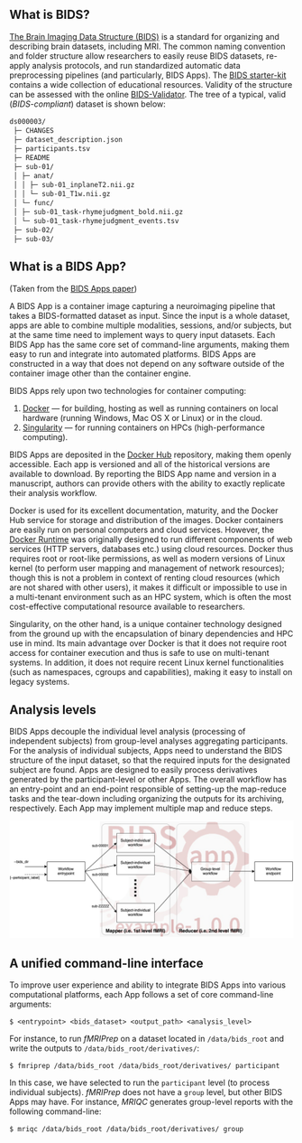 
## What is BIDS?

[The Brain Imaging Data Structure (BIDS)][bids] is a standard for organizing and describing
brain datasets, including MRI.
The common naming convention and folder structure allow researchers to easily reuse BIDS datasets, re-apply analysis protocols, and run standardized automatic data preprocessing pipelines (and particularly, BIDS Apps).
The [BIDS starter-kit](https://github.com/bids-standard/bids-starter-kit) contains a wide collection of educational resources.
Validity of the structure can be assessed with the online [BIDS-Validator](https://bids-standard.github.io/bidsvalidator/).
The tree of a typical, valid (*BIDS-compliant*) dataset is shown below:

```
ds000003/
 ├─ CHANGES
 ├─ dataset_description.json
 ├─ participants.tsv
 ├─ README
 ├─ sub-01/
 │ ├─ anat/
 │ │ ├─ sub-01_inplaneT2.nii.gz
 │ │ └─ sub-01_T1w.nii.gz
 │ └─ func/
 │ ├─ sub-01_task-rhymejudgment_bold.nii.gz
 │ └─ sub-01_task-rhymejudgment_events.tsv
 ├─ sub-02/
 ├─ sub-03/
```

## What is a BIDS App?

(Taken from the [BIDS Apps paper][bidsapps_paper])

A BIDS App is a container image capturing a neuroimaging pipeline that takes a BIDS-formatted dataset as input.
Since the input is a whole dataset, apps are able to combine multiple modalities, sessions, and/or subjects, but at the same time need to implement ways to query input datasets.
Each BIDS App has the same core set of command-line arguments, making them easy to run and integrate into automated platforms.
BIDS Apps are constructed in a way that does not depend on any software outside of the container image other than the container engine.

BIDS Apps rely upon two technologies for container computing:

1. [Docker] — for building, hosting as well as running containers on local hardware (running Windows, Mac OS X or Linux) or in the cloud.
1. [Singularity] — for running containers on HPCs (high-performance computing).

BIDS Apps are deposited in the [Docker Hub] repository, making them openly accessible. Each app is versioned and all of the historical versions are available to download. By reporting the BIDS App name and version in a manuscript, authors can provide others with the ability to exactly replicate their analysis workflow.

Docker is used for its excellent documentation, maturity, and the Docker Hub service for storage and distribution of the images.
Docker containers are easily run on personal computers and cloud services.
However, the [Docker Runtime] was originally designed to run different components of web services (HTTP servers, databases etc.) using cloud resources.
Docker thus requires root or root-like permissions, as well as modern versions of Linux kernel (to perform user mapping and management of network resources); though this is not a problem in context of renting cloud resources (which are not shared with other users), it makes it difficult or impossible to use in a multi-tenant environment such as an HPC system, which is often the most cost-effective computational resource available to researchers.

Singularity, on the other hand, is a unique container technology designed from the ground up with the encapsulation of binary dependencies and HPC use in mind.
Its main advantage over Docker is that it does not require root access for container execution and thus is safe to use on multi-tenant systems.
In addition, it does not require recent Linux kernel functionalities (such as namespaces, cgroups and capabilities), making it easy to install on legacy systems.

## Analysis levels
BIDS Apps decouple the individual level analysis (processing of independent subjects) from group-level analyses aggregating participants.
For the analysis of individual subjects, Apps need to understand the BIDS structure of the input dataset, so that the required inputs for the designated subject are found.
Apps are designed to easily process derivatives generated by the participant-level or other Apps.
The overall workflow has an entry-point and an end-point responsible of setting-up the map-reduce tasks and the tear-down including organizing the outputs for its archiving, respectively.
Each App may implement multiple map and reduce steps.

![Apps](../assets/journal.pcbi.1005209.g002.png)

## A unified command-line interface

To improve user experience and ability to integrate BIDS Apps into various computational platforms, each App follows a set of core command-line arguments:

``` Shell
$ <entrypoint> <bids_dataset> <output_path> <analysis_level>
```

For instance, to run *fMRIPrep* on a dataset located in `/data/bids_root` and write the outputs to `/data/bids_root/derivatives/`:

``` Shell
$ fmriprep /data/bids_root /data/bids_root/derivatives/ participant
```

In this case, we have selected to run the `participant` level (to process individual subjects).
*fMRIPrep* does not have a `group` level, but other BIDS Apps may have.
For instance, *MRIQC* generates group-level reports with the following command-line:

``` Shell
$ mriqc /data/bids_root /data/bids_root/derivatives/ group
```

[bids]: https://bids.neuroimaging.io/
[bidsapps_paper]: https://doi.org/10.1371/journal.pcbi.1005209
[Singularity]: https://sylabs.io/singularity/
[Docker]: https://docker.com
[Docker Runtime]: https://www.docker.com/products/container-runtime
[Docker Hub]: http://hub.docker.com